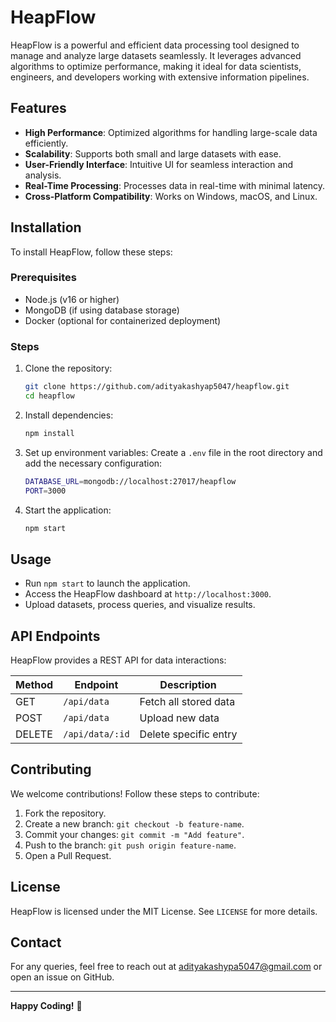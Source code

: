 # HeapFlow

HeapFlow is a powerful and efficient data processing tool designed to manage and analyze large datasets seamlessly. It leverages advanced algorithms to optimize performance, making it ideal for data scientists, engineers, and developers working with extensive information pipelines.

## Features
- **High Performance**: Optimized algorithms for handling large-scale data efficiently.
- **Scalability**: Supports both small and large datasets with ease.
- **User-Friendly Interface**: Intuitive UI for seamless interaction and analysis.
- **Real-Time Processing**: Processes data in real-time with minimal latency.
- **Cross-Platform Compatibility**: Works on Windows, macOS, and Linux.

## Installation
To install HeapFlow, follow these steps:

### Prerequisites
- Node.js (v16 or higher)
- MongoDB (if using database storage)
- Docker (optional for containerized deployment)

### Steps
1. Clone the repository:
   ```bash
   git clone https://github.com/adityakashyap5047/heapflow.git
   cd heapflow
   ```
2. Install dependencies:
   ```bash
   npm install
   ```
3. Set up environment variables:
   Create a `.env` file in the root directory and add the necessary configuration:
   ```bash
   DATABASE_URL=mongodb://localhost:27017/heapflow
   PORT=3000
   ```
4. Start the application:
   ```bash
   npm start
   ```

## Usage
- Run `npm start` to launch the application.
- Access the HeapFlow dashboard at `http://localhost:3000`.
- Upload datasets, process queries, and visualize results.

## API Endpoints
HeapFlow provides a REST API for data interactions:

| Method | Endpoint          | Description               |
|--------|------------------|---------------------------|
| GET    | `/api/data`      | Fetch all stored data     |
| POST   | `/api/data`      | Upload new data          |
| DELETE | `/api/data/:id`  | Delete specific entry    |

## Contributing
We welcome contributions! Follow these steps to contribute:
1. Fork the repository.
2. Create a new branch: `git checkout -b feature-name`.
3. Commit your changes: `git commit -m "Add feature"`.
4. Push to the branch: `git push origin feature-name`.
5. Open a Pull Request.

## License
HeapFlow is licensed under the MIT License. See `LICENSE` for more details.

## Contact
For any queries, feel free to reach out at [adityakashypa5047@gmail.com](mailto:adityakashypa5047@gmail.com) or open an issue on GitHub.

---
**Happy Coding!** 🚀

